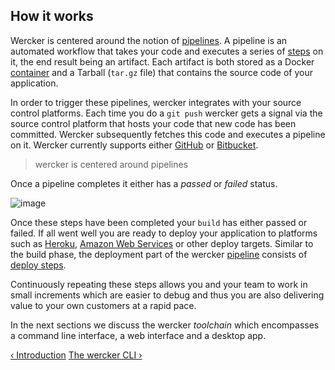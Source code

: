 ## How it works

Wercker is centered around the notion of
[pipelines](/learn/pipelines/01_introduction.html). A pipeline is an
automated workflow that takes your code and executes a series of
[steps](/learn/steps/01_introduction.html) on it, the end result being an artifact.
Each artifact is both stored as a Docker [container]() and a Tarball (`tar.gz` file)
that contains the source code of your application.

In order to trigger these pipelines, wercker integrates with your source
control platforms. Each time you do a `git push` wercker gets a signal via the source
control platform that hosts your code that new code has been
committed. Wercker subsequently fetches this code and executes a pipeline
on it. Wercker currently supports either [GitHub](http://github.com) or
[Bitbucket](http://bitbucket.org).

> wercker is centered around pipelines

Once a pipeline completes it either has a *passed* or *failed* status.

![image](/images/how-it-works.png)

Once these steps have been completed your `build` has either passed or failed.
If all went well you are ready to deploy your application to platforms such as
[Heroku](http://heroku.com), [Amazon Web Services](http://aws.amazon.com) or
other deploy targets. Similar to the build phase, the deployment part of the
wercker [pipeline](/learn/pipelines/01_introduction.html) consists of [deploy
steps](/learn/deploy/01_introduction.html#deploy-steps).


Continuously repeating these steps allows you and your team to work in
small increments which are easier to debug and thus you are also
delivering value to your own customers at a rapid pace.

In the next sections we discuss the wercker *toolchain* which
encompasses a command line interface, a web interface and a desktop app.

[&lsaquo; Introduction](/learn/basics/01_introduction.html "nav previous basics")
[The wercker CLI &rsaquo;](/learn/basics/03_the-wercker-cli.html "nav next basics")
